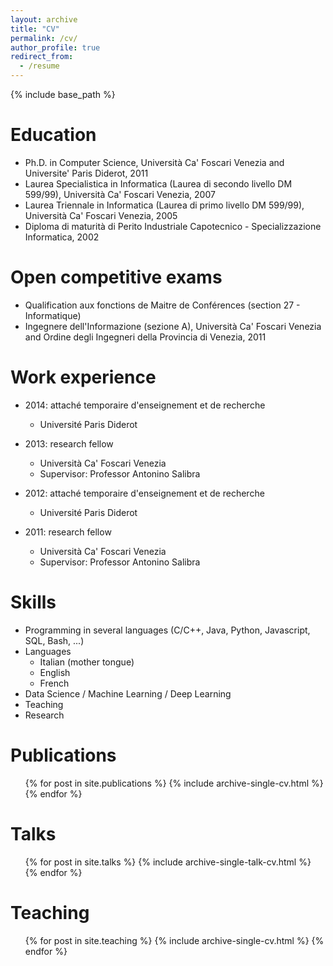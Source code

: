 ```yaml
---
layout: archive
title: "CV"
permalink: /cv/
author_profile: true
redirect_from:
  - /resume
---
```


{% include base_path %}

Education
======
* Ph.D. in Computer Science, Università Ca' Foscari Venezia and Universite' Paris Diderot, 2011
* Laurea Specialistica in Informatica (Laurea di secondo livello DM 599/99), Università Ca' Foscari Venezia, 2007
* Laurea Triennale in Informatica (Laurea di primo livello DM 599/99), Università Ca' Foscari Venezia, 2005
* Diploma di maturità di Perito Industriale Capotecnico - Specializzazione Informatica, 2002

Open competitive exams
======
* Qualification aux fonctions de Maitre de Conférences (section 27 - Informatique)
* Ingegnere dell'Informazione (sezione A), Università Ca' Foscari Venezia and Ordine degli Ingegneri della Provincia di Venezia, 2011

Work experience
======

* 2014: attaché temporaire d'enseignement et de recherche
  * Université Paris Diderot

* 2013: research fellow
  * Università Ca' Foscari Venezia
  * Supervisor: Professor Antonino Salibra

* 2012: attaché temporaire d'enseignement et de recherche
  * Université Paris Diderot

* 2011: research fellow
  * Università Ca' Foscari Venezia
  * Supervisor: Professor Antonino Salibra
  
Skills
======
* Programming in several languages (C/C++, Java, Python, Javascript, SQL, Bash, ...)
* Languages
  * Italian (mother tongue)
  * English
  * French
* Data Science / Machine Learning / Deep Learning
* Teaching
* Research

Publications
======
  <ul>{% for post in site.publications %}
    {% include archive-single-cv.html %}
  {% endfor %}</ul>
  
Talks
======
  <ul>{% for post in site.talks %}
    {% include archive-single-talk-cv.html %}
  {% endfor %}</ul>
  
Teaching
======
  <ul>{% for post in site.teaching %}
    {% include archive-single-cv.html %}
  {% endfor %}</ul>
